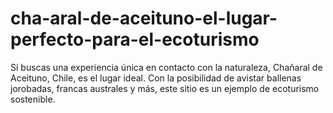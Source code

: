 # cha-aral-de-aceituno-el-lugar-perfecto-para-el-ecoturismo
Si buscas una experiencia única en contacto con la naturaleza, Chañaral de Aceituno, Chile, es el lugar ideal. Con la posibilidad de avistar ballenas jorobadas, francas australes y más, este sitio es un ejemplo de ecoturismo sostenible. 
